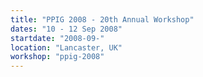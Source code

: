 ```yaml
---
title: "PPIG 2008 - 20th Annual Workshop"
dates: "10 - 12 Sep 2008"
startdate: "2008-09-"
location: "Lancaster, UK"
workshop: "ppig-2008"
---
```

